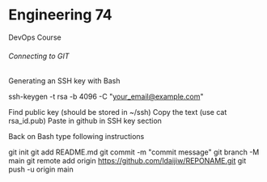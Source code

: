 # Engineering 74
DevOps Course


###### Connecting to GIT

Generating an SSH key with Bash

ssh-keygen -t rsa -b 4096 -C "your_email@example.com"

Find public key (should be stored in ~/ssh)
Copy the text (use cat rsa_id.pub)
Paste in github in SSH key section

Back on Bash type following instructions

git init
git add README.md
git commit -m "commit message"
git branch -M main
git remote add origin https://github.com/ldaijiw/REPONAME.git
git push -u origin main
           

